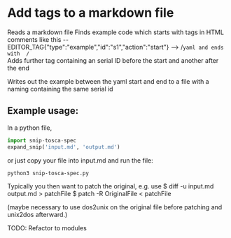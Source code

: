 # Add tags to a markdown file

Reads a markdown file
Finds example code which starts with tags in HTML comments like this
-- EDITOR_TAG{"type":"example","id":"s1","action":"start"} -->
/```yaml
and ends with 
/```  
Adds further tag containing an serial ID before the start and another after the end

Writes out the example between the yaml start and end to a file with a naming containing the same serial id

## Example usage:
In a python file, 

```python
import snip-tosca-spec
expand_snip('input.md', 'output.md')
```
or just copy your file into input.md and run the file:
```sh
python3 snip-tosca-spec.py
```

Typically you then want to patch the original, e.g. use
$ diff -u input.md output.md > patchFile
$ patch -R OriginalFile < patchFile

(maybe necessary to use dos2unix on the original file before patching and unix2dos afterward.)

TODO:
Refactor to modules